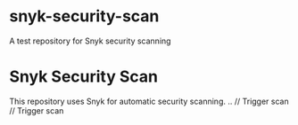 # snyk-security-scan
A test repository for Snyk security scanning

# Snyk Security Scan  
This repository uses Snyk for automatic security scanning.
..
/ /   T r i g g e r   s c a n  
 / /   T r i g g e r   s c a n  
 